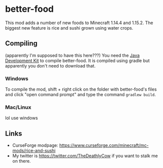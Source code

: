 # better-food

This mod adds a number of new foods to Minecraft 1.14.4 and 1.15.2. The biggest
new feature is rice and sushi grown using water crops.

## Compiling
(apparently I'm supposed to have this here???)
You need the [Java Development Kit](https://www.oracle.com/java/technologies/javase-downloads.html) to compile better-food.
It is compiled using gradle but apparently you don't need to download that.

### Windows
To compile the mod, shift + right click on the folder with better-food's files and click
"open command prompt" and type the command `gradlew build`.

### Mac/Linux
lol use windows


## Links

- CurseForge modpage: https://www.curseforge.com/minecraft/mc-mods/rice-and-sushi
- My twitter is https://twitter.com/TheDeathlyCow if you want to stalk me on there.
